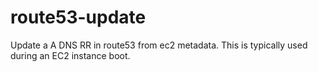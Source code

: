 # route53-update

Update a A DNS RR in route53 from ec2 metadata. This is typically used during an EC2 instance boot.
